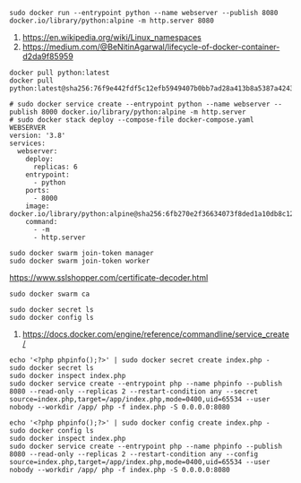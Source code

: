 ```
sudo docker run --entrypoint python --name webserver --publish 8080 docker.io/library/python:alpine -m http.server 8080
```
1. https://en.wikipedia.org/wiki/Linux_namespaces
2. https://medium.com/@BeNitinAgarwal/lifecycle-of-docker-container-d2da9f85959

```
docker pull python:latest
docker pull python:latest@sha256:76f9e442fdf5c12efb5949407b0bb7ad28a413b8a5387a4243b1d43a14654060
```
```
# sudo docker service create --entrypoint python --name webserver --publish 8000 docker.io/library/python:alpine -m http.server
# sudo docker stack deploy --compose-file docker-compose.yaml WEBSERVER
version: '3.8'
services:
  webserver:
    deploy:
      replicas: 6
    entrypoint:
      - python
    ports:
      - 8000
    image: docker.io/library/python:alpine@sha256:6fb270e2f36634073f8ded1a10db8c12ce5d10bc28756c47ac41eaa2920b09a1
    command:
      - -m
      - http.server
```
```
sudo docker swarm join-token manager
sudo docker swarm join-token worker
```
https://www.sslshopper.com/certificate-decoder.html
```
sudo docker swarm ca
```
```
sudo docker secret ls
sudo docker config ls
```
1. https://docs.docker.com/engine/reference/commandline/service_create/
```
echo '<?php phpinfo();?>' | sudo docker secret create index.php - 
sudo docker secret ls
sudo docker inspect index.php
sudo docker service create --entrypoint php --name phpinfo --publish 8080 --read-only --replicas 2 --restart-condition any --secret source=index.php,target=/app/index.php,mode=0400,uid=65534 --user nobody --workdir /app/ php -f index.php -S 0.0.0.0:8080
```
```
echo '<?php phpinfo();?>' | sudo docker config create index.php - 
sudo docker config ls
sudo docker inspect index.php
sudo docker service create --entrypoint php --name phpinfo --publish 8080 --read-only --replicas 2 --restart-condition any --config source=index.php,target=/app/index.php,mode=0400,uid=65534 --user nobody --workdir /app/ php -f index.php -S 0.0.0.0:8080
```
